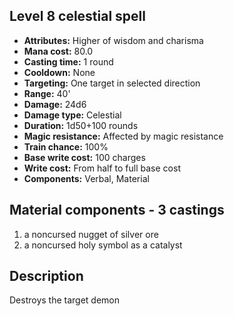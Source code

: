 ## Level 8 celestial spell

- **Attributes:** Higher of wisdom and charisma
- **Mana cost:** 80.0
- **Casting time:** 1 round
- **Cooldown:** None
- **Targeting:** One target in selected direction
- **Range:** 40'
- **Damage:** 24d6
- **Damage type:** Celestial
- **Duration:** 1d50+100 rounds
- **Magic resistance:** Affected by magic resistance
- **Train chance:** 100%
- **Base write cost:** 100 charges
- **Write cost:** From half to full base cost
- **Components:** Verbal, Material

## Material components - 3 castings

1. a noncursed nugget of silver ore
2. a noncursed holy symbol as a catalyst

## Description

Destroys the target demon
